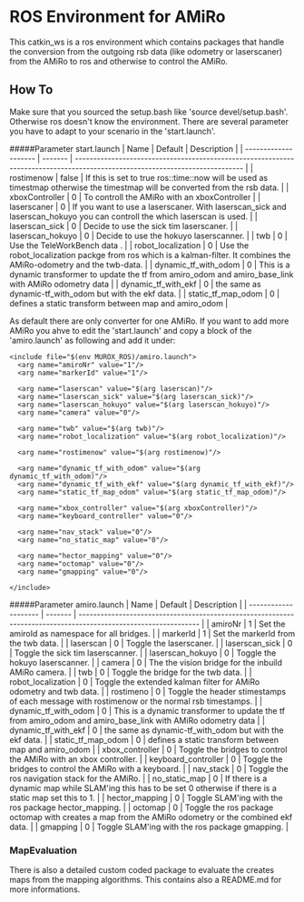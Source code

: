 # ROS Environment for AMiRo
This catkin_ws is a ros environment which contains packages that handle the conversion from the outgoing rsb data (like odometry or laserscaner) from the AMiRo to ros and otherwise to control the AMiRo.

## How To
Make sure that you sourced the setup.bash like 'source devel/setup.bash'. Otherwise ros doesn't know the environment.
There are several parameter you have to adapt to your scenario in the 'start.launch'.

#####Parameter start.launch
|         Name         | Default |                                                         Description                                                          |
| -------------------- | ------- | ---------------------------------------------------------------------------------------------------------------------------- |
| rostimenow           | false   | If this is set to true ros::time::now will be used as timestmap otherwise the timestmap will be converted from the rsb data. |
| xboxController       | 0       | To controll the AMiRo with an xboxController                                                                                 |
| laserscaner          | 0       | If you want to use a laserscaner. With laserscan_sick and laserscan_hokuyo you can controll the which laserscan is used.     |
| laserscan_sick       | 0       | Decide to use the sick tim laserscaner.                                                                                      |
| laserscan_hokuyo     | 0       | Decide to use the hokuyo laserscanner.                                                                                       |
| twb                  | 0       | Use the TeleWorkBench data .                                                                                                 |
| robot_localization   | 0       | Use the robot_localization packge from ros which is a kalman-filter. It combines the AMiRo-odometry and the twb-data.        |
| dynamic_tf_with_odom | 0       | This is a dynamic transformer to update the tf from amiro_odom and amiro_base_link with AMiRo odometry data                  |
| dynamic_tf_with_ekf  | 0       | the same as dynamic-tf_with_odom but with the ekf data.                                                                      |
| static_tf_map_odom   | 0       | defines a static transform between map and amiro_odom                                                                        |

As default there are only converter for one AMiRo. If you want to add more AMiRo you ahve to edit the 'start.launch' and copy a block of the 'amiro.launch' as following and add it under:
```
<include file="$(env MUROX_ROS)/amiro.launch">
  <arg name="amiroNr" value="1"/>
  <arg name="markerId" value="1"/>

  <arg name="laserscan" value="$(arg laserscan)"/>
  <arg name="laserscan_sick" value="$(arg laserscan_sick)"/>
  <arg name="laserscan_hokuyo" value="$(arg laserscan_hokuyo)"/>
  <arg name="camera" value="0"/>

  <arg name="twb" value="$(arg twb)"/>
  <arg name="robot_localization" value="$(arg robot_localization)"/>

  <arg name="rostimenow" value="$(arg rostimenow)"/>

  <arg name="dynamic_tf_with_odom" value="$(arg dynamic_tf_with_odom)"/>
  <arg name="dynamic_tf_with_ekf" value="$(arg dynamic_tf_with_ekf)"/>
  <arg name="static_tf_map_odom" value="$(arg static_tf_map_odom)"/>

  <arg name="xbox_controller" value="$(arg xboxController)"/>
  <arg name="keyboard_controller" value="0"/>

  <arg name="nav_stack" value="0"/>
  <arg name="no_static_map" value="0"/>

  <arg name="hector_mapping" value="0"/>
  <arg name="octomap" value="0"/>
  <arg name="gmapping" value="0"/>

</include>
```

#####Parameter amiro.launch
|         Name         | Default |                                                   Description                                                   |
| -------------------- | ------- | --------------------------------------------------------------------------------------------------------------- |
| amiroNr              | 1       | Set the amiroId as namespace for all bridges.                                                                   |
| markerId             | 1       | Set the markerId from the twb data.                                                                             |
| laserscan            | 0       | Toggle the laserscaner.                                                                                         |
| laserscan_sick       | 0       | Toggle the sick tim laserscanner.                                                                               |
| laserscan_hokuyo     | 0       | Toggle the hokuyo laserscanner.                                                                                 |
| camera               | 0       | The the vision bridge for the inbuild AMiRo camera.                                                             |
| twb                  | 0       | Toggle the bridge for the twb data.                                                                             |
| robot_localization   | 0       | Toggle the extended kalman filter for AMiRo odometry and twb data.                                              |
| rostimeno            | 0       | Toggle the header stimestamps of each message with rostimenow or the normal rsb timestamps.                     |
| dynamic_tf_with_odom | 0       | This is a dynamic transformer to update the tf from amiro_odom and amiro_base_link with AMiRo odometry data     |
| dynamic_tf_with_ekf  | 0       | the same as dynamic-tf_with_odom but with the ekf data.                                                         |
| static_tf_map_odom   | 0       | defines a static transform between map and amiro_odom                                                           |
| xbox_controller      | 0       | Toggle the bridges to control the AMiRo with an xbox controller.                                                |
| keyboard_controller  | 0       | Toggle the bridges to control the AMiRo with a keyboard.                                                        |
| nav_stack            | 0       | Toggle the ros navigation stack for the AMiRo.                                                                  |
| no_static_map        | 0       | If there is a dynamic map while SLAM'ing this has to be set 0 otherwise if there is a static map set this to 1. |
| hector_mapping       | 0       | Toggle SLAM'ing with the ros package hector_mapping.                                                            |
| octomap              | 0       | Toggle the ros package octomap with creates a map from the AMiRo odometry or the combined ekf data.             |
| gmapping             | 0       | Toggle SLAM'ing with the ros package gmapping.                                                                  |

### MapEvaluation
There is also a detailed custom coded package to evaluate the creates maps from the mapping algorithms. This contains also a README.md for more informations.
